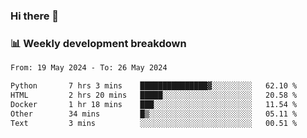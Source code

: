 ### Hi there 👋

### 📊 Weekly development breakdown
<!--START_SECTION:waka-->

```txt
From: 19 May 2024 - To: 26 May 2024

Python       7 hrs 3 mins    ███████████████▓░░░░░░░░░   62.10 %
HTML         2 hrs 20 mins   █████░░░░░░░░░░░░░░░░░░░░   20.58 %
Docker       1 hr 18 mins    ███░░░░░░░░░░░░░░░░░░░░░░   11.54 %
Other        34 mins         █▒░░░░░░░░░░░░░░░░░░░░░░░   05.11 %
Text         3 mins          ░░░░░░░░░░░░░░░░░░░░░░░░░   00.51 %
```

<!--END_SECTION:waka-->
